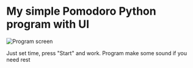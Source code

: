 # My simple Pomodoro Python program with UI

![Program screen](https://github.com/techn0man1ac/oIT-Python-Data-Science/blob/main/MyProjects/Pomodoro/imds/image.jpg?raw=true)

Just set time, press "Start" and work. 
Program make some sound if you need rest